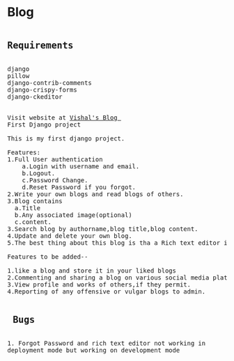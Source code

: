 # Blog
<pre>
<h2>Requirements </h2>
django
pillow
django-contrib-comments
django-crispy-forms
django-ckeditor


Visit website at <a href="http://vishalblogs.pythonanywhere.com/">Vishal's Blog </a>
First Django project

This is my first django project.

Features: 
1.Full User authentication
    a.Login with username and email.
    b.Logout.
    c.Password Change.
    d.Reset Password if you forgot.
2.Write your own blogs and read blogs of others.
3.Blog contains
  a.Title
  b.Any associated image(optional)
  c.content.
3.Search blog by authorname,blog title,blog content.
4.Update and delete your own blog.
5.The best thing about this blog is tha a Rich text editor is integrated

Features to be added--

1.like a blog and store it in your liked blogs
2.Commenting and sharing a blog on various social media platforms.
3.View profile and works of others,if they permit.
4.Reporting of any offensive or vulgar blogs to admin.

<h2> Bugs</h2>
1. Forgot Password and rich text editor not working in
deployment mode but working on development mode
</pre>
